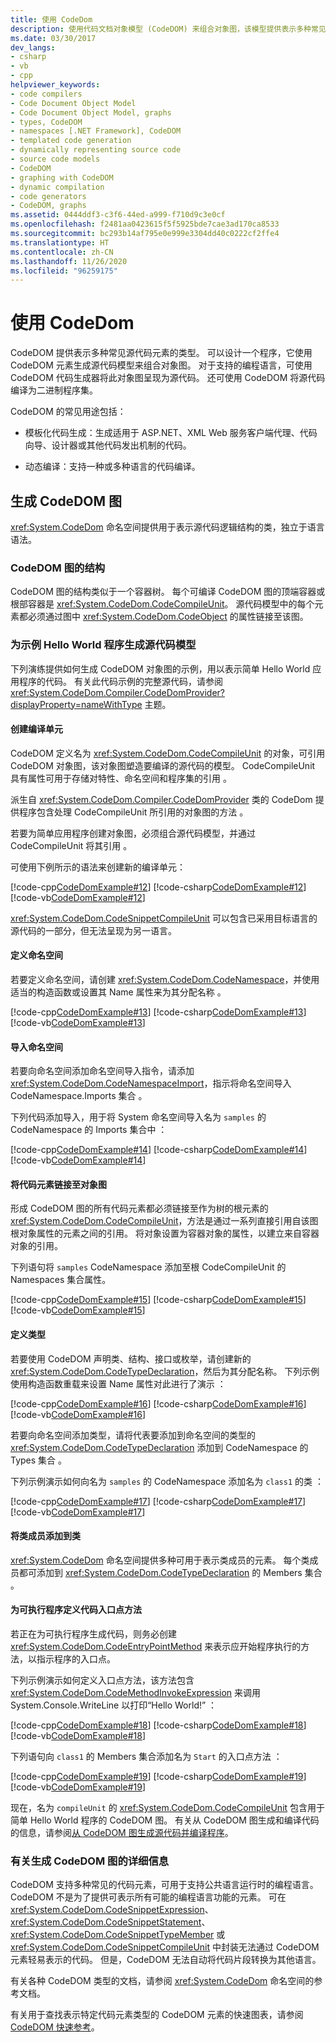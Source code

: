 ```yaml
---
title: 使用 CodeDom
description: 使用代码文档对象模型 (CodeDOM) 来组合对象图，该模型提供表示多种常见源代码元素的类型。
ms.date: 03/30/2017
dev_langs:
- csharp
- vb
- cpp
helpviewer_keywords:
- code compilers
- Code Document Object Model
- Code Document Object Model, graphs
- types, CodeDOM
- namespaces [.NET Framework], CodeDOM
- templated code generation
- dynamically representing source code
- source code models
- CodeDOM
- graphing with CodeDOM
- dynamic compilation
- code generators
- CodeDOM, graphs
ms.assetid: 0444ddf3-c3f6-44ed-a999-f710d9c3e0cf
ms.openlocfilehash: f2481aa0423615f5f5925bde7cae3ad170ca8533
ms.sourcegitcommit: bc293b14af795e0e999e3304dd40c0222cf2ffe4
ms.translationtype: HT
ms.contentlocale: zh-CN
ms.lasthandoff: 11/26/2020
ms.locfileid: "96259175"
---
```

# <a name="using-the-codedom"></a>使用 CodeDom

CodeDOM 提供表示多种常见源代码元素的类型。 可以设计一个程序，它使用 CodeDOM 元素生成源代码模型来组合对象图。 对于支持的编程语言，可使用 CodeDOM 代码生成器将此对象图呈现为源代码。 还可使用 CodeDOM 将源代码编译为二进制程序集。  
  
 CodeDOM 的常见用途包括：  
  
- 模板化代码生成：生成适用于 ASP.NET、XML Web 服务客户端代理、代码向导、设计器或其他代码发出机制的代码。  
  
- 动态编译：支持一种或多种语言的代码编译。  
  
## <a name="building-a-codedom-graph"></a>生成 CodeDOM 图  

 <xref:System.CodeDom> 命名空间提供用于表示源代码逻辑结构的类，独立于语言语法。  
  
### <a name="the-structure-of-a-codedom-graph"></a>CodeDOM 图的结构  

 CodeDOM 图的结构类似于一个容器树。 每个可编译 CodeDOM 图的顶端容器或根部容器是 <xref:System.CodeDom.CodeCompileUnit>。 源代码模型中的每个元素都必须通过图中 <xref:System.CodeDom.CodeObject> 的属性链接至该图。  
  
### <a name="building-a-source-code-model-for-a-sample-hello-world-program"></a>为示例 Hello World 程序生成源代码模型  

 下列演练提供如何生成 CodeDOM 对象图的示例，用以表示简单 Hello World 应用程序的代码。 有关此代码示例的完整源代码，请参阅 <xref:System.CodeDom.Compiler.CodeDomProvider?displayProperty=nameWithType> 主题。  
  
#### <a name="creating-a-compile-unit"></a>创建编译单元  

 CodeDOM 定义名为 <xref:System.CodeDom.CodeCompileUnit> 的对象，可引用 CodeDOM 对象图，该对象图塑造要编译的源代码的模型。 CodeCompileUnit 具有属性可用于存储对特性、命名空间和程序集的引用  。  
  
 派生自 <xref:System.CodeDom.Compiler.CodeDomProvider> 类的 CodeDom 提供程序包含处理 CodeCompileUnit 所引用的对象图的方法  。  
  
 若要为简单应用程序创建对象图，必须组合源代码模型，并通过 CodeCompileUnit 将其引用  。  
  
 可使用下例所示的语法来创建新的编译单元：  
  
 [!code-cpp[CodeDomExample#12](../../../samples/snippets/cpp/VS_Snippets_CLR/CodeDomExample/CPP/source2.cpp#12)]
 [!code-csharp[CodeDomExample#12](../../../samples/snippets/csharp/VS_Snippets_CLR/CodeDomExample/CS/source2.cs#12)]
 [!code-vb[CodeDomExample#12](../../../samples/snippets/visualbasic/VS_Snippets_CLR/CodeDomExample/VB/source2.vb#12)]  
  
 <xref:System.CodeDom.CodeSnippetCompileUnit> 可以包含已采用目标语言的源代码的一部分，但无法呈现为另一语言。  
  
#### <a name="defining-a-namespace"></a>定义命名空间  

 若要定义命名空间，请创建 <xref:System.CodeDom.CodeNamespace>，并使用适当的构造函数或设置其 Name 属性来为其分配名称  。  
  
 [!code-cpp[CodeDomExample#13](../../../samples/snippets/cpp/VS_Snippets_CLR/CodeDomExample/CPP/source2.cpp#13)]
 [!code-csharp[CodeDomExample#13](../../../samples/snippets/csharp/VS_Snippets_CLR/CodeDomExample/CS/source2.cs#13)]
 [!code-vb[CodeDomExample#13](../../../samples/snippets/visualbasic/VS_Snippets_CLR/CodeDomExample/VB/source2.vb#13)]  
  
#### <a name="importing-a-namespace"></a>导入命名空间  

 若要向命名空间添加命名空间导入指令，请添加 <xref:System.CodeDom.CodeNamespaceImport>，指示将命名空间导入 CodeNamespace.Imports 集合  。  
  
 下列代码添加导入，用于将 System 命名空间导入名为 `samples` 的 CodeNamespace 的 Imports 集合中    ：  
  
 [!code-cpp[CodeDomExample#14](../../../samples/snippets/cpp/VS_Snippets_CLR/CodeDomExample/CPP/source2.cpp#14)]
 [!code-csharp[CodeDomExample#14](../../../samples/snippets/csharp/VS_Snippets_CLR/CodeDomExample/CS/source2.cs#14)]
 [!code-vb[CodeDomExample#14](../../../samples/snippets/visualbasic/VS_Snippets_CLR/CodeDomExample/VB/source2.vb#14)]  
  
#### <a name="linking-code-elements-into-the-object-graph"></a>将代码元素链接至对象图  

 形成 CodeDOM 图的所有代码元素都必须链接至作为树的根元素的 <xref:System.CodeDom.CodeCompileUnit>，方法是通过一系列直接引用自该图根对象属性的元素之间的引用。 将对象设置为容器对象的属性，以建立来自容器对象的引用。  
  
 下列语句将 `samples` CodeNamespace  添加至根 CodeCompileUnit  的 Namespaces  集合属性。  
  
 [!code-cpp[CodeDomExample#15](../../../samples/snippets/cpp/VS_Snippets_CLR/CodeDomExample/CPP/source2.cpp#15)]
 [!code-csharp[CodeDomExample#15](../../../samples/snippets/csharp/VS_Snippets_CLR/CodeDomExample/CS/source2.cs#15)]
 [!code-vb[CodeDomExample#15](../../../samples/snippets/visualbasic/VS_Snippets_CLR/CodeDomExample/VB/source2.vb#15)]  
  
#### <a name="defining-a-type"></a>定义类型  

 若要使用 CodeDOM 声明类、结构、接口或枚举，请创建新的 <xref:System.CodeDom.CodeTypeDeclaration>，然后为其分配名称。 下列示例使用构造函数重载来设置 Name 属性对此进行了演示  ：  
  
 [!code-cpp[CodeDomExample#16](../../../samples/snippets/cpp/VS_Snippets_CLR/CodeDomExample/CPP/source2.cpp#16)]
 [!code-csharp[CodeDomExample#16](../../../samples/snippets/csharp/VS_Snippets_CLR/CodeDomExample/CS/source2.cs#16)]
 [!code-vb[CodeDomExample#16](../../../samples/snippets/visualbasic/VS_Snippets_CLR/CodeDomExample/VB/source2.vb#16)]  
  
 若要向命名空间添加类型，请将代表要添加到命名空间的类型的 <xref:System.CodeDom.CodeTypeDeclaration> 添加到 CodeNamespace 的 Types 集合   。  
  
 下列示例演示如何向名为 `samples` 的 CodeNamespace 添加名为 `class1` 的类  ：  
  
 [!code-cpp[CodeDomExample#17](../../../samples/snippets/cpp/VS_Snippets_CLR/CodeDomExample/CPP/source2.cpp#17)]
 [!code-csharp[CodeDomExample#17](../../../samples/snippets/csharp/VS_Snippets_CLR/CodeDomExample/CS/source2.cs#17)]
 [!code-vb[CodeDomExample#17](../../../samples/snippets/visualbasic/VS_Snippets_CLR/CodeDomExample/VB/source2.vb#17)]  
  
#### <a name="adding-class-members-to-a-class"></a>将类成员添加到类  

 <xref:System.CodeDom> 命名空间提供多种可用于表示类成员的元素。 每个类成员都可添加到 <xref:System.CodeDom.CodeTypeDeclaration> 的 Members 集合  。  
  
#### <a name="defining-a-code-entry-point-method-for-an-executable"></a>为可执行程序定义代码入口点方法  

 若正在为可执行程序生成代码，则务必创建 <xref:System.CodeDom.CodeEntryPointMethod> 来表示应开始程序执行的方法，以指示程序的入口点。  
  
 下列示例演示如何定义入口点方法，该方法包含 <xref:System.CodeDom.CodeMethodInvokeExpression> 来调用 System.Console.WriteLine 以打印“Hello World!”  ：  
  
 [!code-cpp[CodeDomExample#18](../../../samples/snippets/cpp/VS_Snippets_CLR/CodeDomExample/CPP/source2.cpp#18)]
 [!code-csharp[CodeDomExample#18](../../../samples/snippets/csharp/VS_Snippets_CLR/CodeDomExample/CS/source2.cs#18)]
 [!code-vb[CodeDomExample#18](../../../samples/snippets/visualbasic/VS_Snippets_CLR/CodeDomExample/VB/source2.vb#18)]  
  
 下列语句向 `class1` 的 Members 集合添加名为 `Start` 的入口点方法  ：  
  
 [!code-cpp[CodeDomExample#19](../../../samples/snippets/cpp/VS_Snippets_CLR/CodeDomExample/CPP/source2.cpp#19)]
 [!code-csharp[CodeDomExample#19](../../../samples/snippets/csharp/VS_Snippets_CLR/CodeDomExample/CS/source2.cs#19)]
 [!code-vb[CodeDomExample#19](../../../samples/snippets/visualbasic/VS_Snippets_CLR/CodeDomExample/VB/source2.vb#19)]  
  
 现在，名为 `compileUnit` 的 <xref:System.CodeDom.CodeCompileUnit> 包含用于简单 Hello World 程序的 CodeDOM 图。 有关从 CodeDOM 图生成和编译代码的信息，请参阅[从 CodeDOM 图生成源代码并编译程序](generating-and-compiling-source-code-from-a-codedom-graph.md)。  
  
### <a name="more-information-on-building-a-codedom-graph"></a>有关生成 CodeDOM 图的详细信息  

 CodeDOM 支持多种常见的代码元素，可用于支持公共语言运行时的编程语言。 CodeDOM 不是为了提供可表示所有可能的编程语言功能的元素。 可在 <xref:System.CodeDom.CodeSnippetExpression>、<xref:System.CodeDom.CodeSnippetStatement>、<xref:System.CodeDom.CodeSnippetTypeMember> 或 <xref:System.CodeDom.CodeSnippetCompileUnit> 中封装无法通过 CodeDOM 元素轻易表示的代码。 但是，CodeDOM 无法自动将代码片段转换为其他语言。  
  
 有关各种 CodeDOM 类型的文档，请参阅 <xref:System.CodeDom> 命名空间的参考文档。  
  
 有关用于查找表示特定代码元素类型的 CodeDOM 元素的快速图表，请参阅 [CodeDOM 快速参考](/previous-versions/dotnet/netframework-4.0/f1dfsbhc(v=vs.100))。
